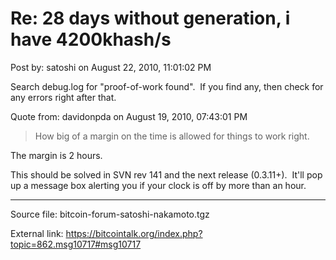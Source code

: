 # Re: 28 days without generation, i have 4200khash/s

Post by: satoshi on August 22, 2010, 11:01:02 PM

Search debug.log for "proof-of-work found". &nbsp;If you find any, then check for any errors right after that.

Quote from: davidonpda on August 19, 2010, 07:43:01 PM

> How big of a margin on the time is allowed for things to work right.

The margin is 2 hours.

This should be solved in SVN rev 141 and the next release (0.3.11+). &nbsp;It'll pop up a message box alerting you if your clock is off by more than an hour.

---

Source file: bitcoin-forum-satoshi-nakamoto.tgz

External link: https://bitcointalk.org/index.php?topic=862.msg10717#msg10717

